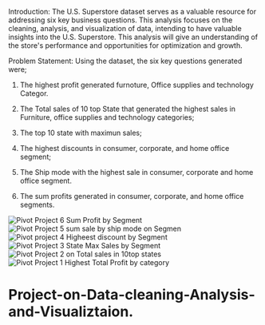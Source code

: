 
Introduction:
The U.S. Superstore dataset serves as a valuable resource for addressing six key business questions. This analysis focuses on the cleaning, analysis, and visualization of data, intending to have valuable insights into the U.S. Superstore. This analysis will give an understanding of the store's performance and opportunities for optimization and growth.

Problem Statement:
Using the dataset, the six key questions generated were;

1. The highest profit generated furnoture, Office supplies and technology Categor.

2. The Total sales of 10 top State that generated the highest sales in Furniture, office supplies and technology categories;

3. The top 10 state with maximun sales;

4. The highest discounts in consumer, corporate, and home office segment;

5. The Ship mode with the highest sale in consumer, corporate and home office segment.

6. The sum profits generated in consumer, corporate, and home office segments.

![Pivot Project 6 Sum Profit by Segment](https://github.com/Tonyigba/Project-on-Data-cleaning-Analysis-and-Visualiztaion/assets/143624967/280f80df-aeed-43ef-ac08-747136c92312)
![Pivot Project 5 sum sale by ship mode on Segmen](https://github.com/Tonyigba/Project-on-Data-cleaning-Analysis-and-Visualiztaion/assets/143624967/605892a2-e89a-4944-aff1-030475cbb222)
![Pivot project 4 Higheest discount by Segment](https://github.com/Tonyigba/Project-on-Data-cleaning-Analysis-and-Visualiztaion/assets/143624967/68957b19-36f6-4ad0-a9ab-b74a368ea315)
![Pivot Project 3 State Max Sales by Segment](https://github.com/Tonyigba/Project-on-Data-cleaning-Analysis-and-Visualiztaion/assets/143624967/113a524a-6d2e-4ab3-9c32-ab31d07191a1)
![Pivot Project 2 on Total sales in 10top states](https://github.com/Tonyigba/Project-on-Data-cleaning-Analysis-and-Visualiztaion/assets/143624967/0b5e26b7-0692-4f5b-8a7c-8447acc97f54)
![Pivot Project 1 Highest Total Profit by category](https://github.com/Tonyigba/Project-on-Data-cleaning-Analysis-and-Visualiztaion/assets/143624967/a174ae68-44c3-4093-ade4-6947facd24fe)
# Project-on-Data-cleaning-Analysis-and-Visualiztaion.
